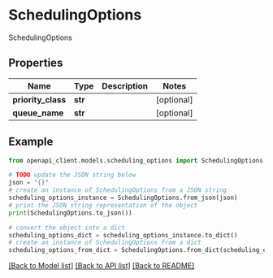# SchedulingOptions

SchedulingOptions

## Properties

Name | Type | Description | Notes
------------ | ------------- | ------------- | -------------
**priority_class** | **str** |  | [optional] 
**queue_name** | **str** |  | [optional] 

## Example

```python
from openapi_client.models.scheduling_options import SchedulingOptions

# TODO update the JSON string below
json = "{}"
# create an instance of SchedulingOptions from a JSON string
scheduling_options_instance = SchedulingOptions.from_json(json)
# print the JSON string representation of the object
print(SchedulingOptions.to_json())

# convert the object into a dict
scheduling_options_dict = scheduling_options_instance.to_dict()
# create an instance of SchedulingOptions from a dict
scheduling_options_from_dict = SchedulingOptions.from_dict(scheduling_options_dict)
```
[[Back to Model list]](../README.md#documentation-for-models) [[Back to API list]](../README.md#documentation-for-api-endpoints) [[Back to README]](../README.md)
